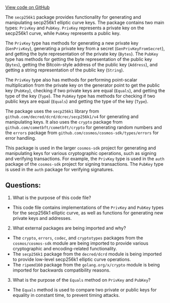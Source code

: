 [View code on GitHub](https://github.com/cosmos/cosmos-sdk.git/crypto/keys/secp256k1/secp256k1.go)

The `secp256k1` package provides functionality for generating and manipulating secp256k1 elliptic curve keys. The package contains two main types: `PrivKey` and `PubKey`. `PrivKey` represents a private key on the secp256k1 curve, while `PubKey` represents a public key. 

The `PrivKey` type has methods for generating a new private key (`GenPrivKey`), generating a private key from a secret (`GenPrivKeyFromSecret`), and getting the byte representation of the private key (`Bytes`). The `PubKey` type has methods for getting the byte representation of the public key (`Bytes`), getting the Bitcoin-style address of the public key (`Address`), and getting a string representation of the public key (`String`).

The `PrivKey` type also has methods for performing point-scalar multiplication from the private key on the generator point to get the public key (`PubKey`), checking if two private keys are equal (`Equals`), and getting the type of the key (`Type`). The `PubKey` type has methods for checking if two public keys are equal (`Equals`) and getting the type of the key (`Type`).

The package uses the `secp256k1` library from `github.com/decred/dcrd/dcrec/secp256k1/v4` for generating and manipulating keys. It also uses the `crypto` package from `github.com/cometbft/cometbft/crypto` for generating random numbers and the `errors` package from `github.com/cosmos/cosmos-sdk/types/errors` for error handling.

This package is used in the larger `cosmos-sdk` project for generating and manipulating keys for various cryptographic operations, such as signing and verifying transactions. For example, the `PrivKey` type is used in the `auth` package of the `cosmos-sdk` project for signing transactions. The `PubKey` type is used in the `auth` package for verifying signatures.
## Questions: 
 1. What is the purpose of this code file?
- This code file contains implementations of the `PrivKey` and `PubKey` types for the secp256k1 elliptic curve, as well as functions for generating new private keys and addresses.

2. What external packages are being imported and why?
- The `crypto`, `errors`, `codec`, and `cryptotypes` packages from the `cosmos/cosmos-sdk` module are being imported to provide various cryptographic and encoding-related functionality.
- The `secp256k1` package from the `decred/dcrd` module is being imported to provide low-level secp256k1 elliptic curve operations.
- The `ripemd160` package from the `golang.org/x/crypto` module is being imported for backwards compatibility reasons.

3. What is the purpose of the `Equals` method on `PrivKey` and `PubKey`?
- The `Equals` method is used to compare two private or public keys for equality in constant time, to prevent timing attacks.